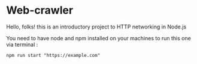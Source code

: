 # Web-crawler


Hello, folks! this is an introductory project to HTTP networking in Node.js

You need to have node and npm installed on your machines to run this one via terminal : 

    npm run start "https://example.com"

